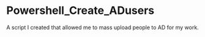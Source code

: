 # Powershell_Create_ADusers
A script I created that allowed me to mass upload people to AD for my work.
